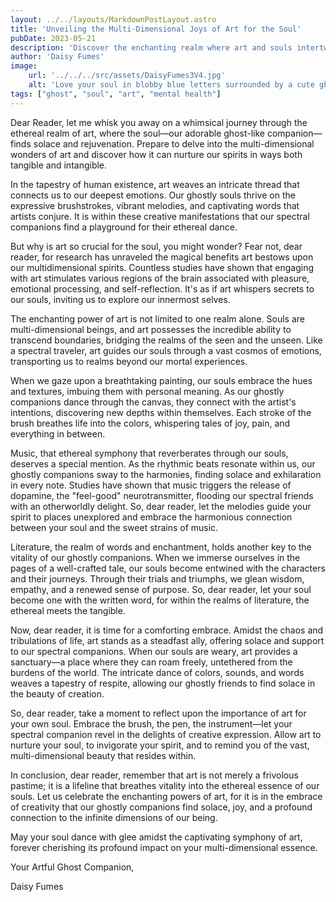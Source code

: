 ```yaml
---
layout: ../../layouts/MarkdownPostLayout.astro
title: 'Unveiling the Multi-Dimensional Joys of Art for the Soul'
pubDate: 2023-05-21
description: 'Discover the enchanting realm where art and souls intertwine in this whimsical and tongue-in-cheek exploration. Unveiling the multi-dimensional joys of art, this article takes you on a journey through the ethereal cosmos of creative expression, supported by real research. Delve into the magical benefits that art bestows upon our spectral companions and embrace the captivating power that art holds over our souls.'
author: 'Daisy Fumes'
image:
    url: '../../../src/assets/DaisyFumes3V4.jpg' 
    alt: 'Love your soul in blobby blue letters surrounded by a cute ghost, flowers, and hearts'
tags: ["ghost", "soul", "art", "mental health"]
---
```



Dear Reader, let me whisk you away on a whimsical journey through the ethereal realm of art, where the soul—our adorable ghost-like companion—finds solace and rejuvenation. Prepare to delve into the multi-dimensional wonders of art and discover how it can nurture our spirits in ways both tangible and intangible.

In the tapestry of human existence, art weaves an intricate thread that connects us to our deepest emotions. Our ghostly souls thrive on the expressive brushstrokes, vibrant melodies, and captivating words that artists conjure. It is within these creative manifestations that our spectral companions find a playground for their ethereal dance.

But why is art so crucial for the soul, you might wonder? Fear not, dear reader, for research has unraveled the magical benefits art bestows upon our multidimensional spirits. Countless studies have shown that engaging with art stimulates various regions of the brain associated with pleasure, emotional processing, and self-reflection. It's as if art whispers secrets to our souls, inviting us to explore our innermost selves.

The enchanting power of art is not limited to one realm alone. Souls are multi-dimensional beings, and art possesses the incredible ability to transcend boundaries, bridging the realms of the seen and the unseen. Like a spectral traveler, art guides our souls through a vast cosmos of emotions, transporting us to realms beyond our mortal experiences.

When we gaze upon a breathtaking painting, our souls embrace the hues and textures, imbuing them with personal meaning. As our ghostly companions dance through the canvas, they connect with the artist's intentions, discovering new depths within themselves. Each stroke of the brush breathes life into the colors, whispering tales of joy, pain, and everything in between.

Music, that ethereal symphony that reverberates through our souls, deserves a special mention. As the rhythmic beats resonate within us, our ghostly companions sway to the harmonies, finding solace and exhilaration in every note. Studies have shown that music triggers the release of dopamine, the "feel-good" neurotransmitter, flooding our spectral friends with an otherworldly delight. So, dear reader, let the melodies guide your spirit to places unexplored and embrace the harmonious connection between your soul and the sweet strains of music.

Literature, the realm of words and enchantment, holds another key to the vitality of our ghostly companions. When we immerse ourselves in the pages of a well-crafted tale, our souls become entwined with the characters and their journeys. Through their trials and triumphs, we glean wisdom, empathy, and a renewed sense of purpose. So, dear reader, let your soul become one with the written word, for within the realms of literature, the ethereal meets the tangible.

Now, dear reader, it is time for a comforting embrace. Amidst the chaos and tribulations of life, art stands as a steadfast ally, offering solace and support to our spectral companions. When our souls are weary, art provides a sanctuary—a place where they can roam freely, untethered from the burdens of the world. The intricate dance of colors, sounds, and words weaves a tapestry of respite, allowing our ghostly friends to find solace in the beauty of creation.

So, dear reader, take a moment to reflect upon the importance of art for your own soul. Embrace the brush, the pen, the instrument—let your spectral companion revel in the delights of creative expression. Allow art to nurture your soul, to invigorate your spirit, and to remind you of the vast, multi-dimensional beauty that resides within.

In conclusion, dear reader, remember that art is not merely a frivolous pastime; it is a lifeline that breathes vitality into the ethereal essence of our souls. Let us celebrate the enchanting powers of art, for it is in the embrace of creativity that our ghostly companions find solace, joy, and a profound connection to the infinite dimensions of our being.

May your soul dance with glee amidst the captivating symphony of art, forever cherishing its profound impact on your multi-dimensional essence.

Your Artful Ghost Companion,

Daisy Fumes